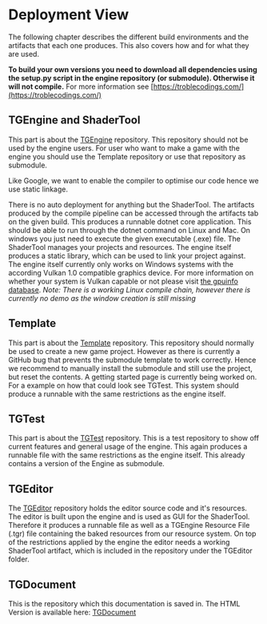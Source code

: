 # Deployment View

The following chapter describes the different build environments and the artifacts that each one produces. This also covers how and for what they are used.

**To build your own versions you need to download all dependencies using the setup.py script in the engine repository (or submodule). Otherwise it will not compile.** For more information see [https://troblecodings.com/](https://troblecodings.com/)

## TGEngine and ShaderTool

This part is about the [TGEngine](https://github.com/Troblecodings/TGEngine) repository. This repository should not be used by the engine users. For user who want to make a game with the engine you should use the Template repository or use that repository as submodule.

Like Google, we want to enable the compiler to optimise our code hence we use static linkage.

There is no auto deployment for anything but the ShaderTool. The artifacts produced by the compile pipeline can be accessed through the artifacts tab on the given build. This produces a runnable dotnet core application. This should be able to run through the dotnet command on Linux and Mac. On windows you just need to execute the given executable (.exe) file. The ShaderTool manages your projects and resources. The engine itself produces a static library, which can be used to link your project against. The engine itself currently only works on Windows systems with the according Vulkan 1.0 compatible graphics device. For more information on whether your system is Vulkan capable or not please visit [the gpuinfo database](https://vulkan.gpuinfo.org/). *Note: There is a working Linux compile chain, however there is currently no demo as the window creation is still missing*

## Template

This part is about the [Template](https://github.com/Troblecodings/Template) repository. This repository should normally be used to create a new game project. However as there is currently a GitHub bug that prevents the submodule template to work correctly. Hence we recommend to manually install the submodule and still use the project, but reset the contents. A getting started page is currently being worked on. For a example on how that could look see TGTest. This system should produce a runnable with the same restrictions as the engine itself.

## TGTest

This part is about the [TGTest](https://github.com/Troblecodings/TGTest) repository. This is a test repository to show off current features and general usage of the engine. This again produces a runnable file with the same restrictions as the engine itself. This already contains a version of the Engine as submodule.

## TGEditor

The [TGEditor](https://github.com/Troblecodings/TGEditor) repository holds the editor source code and it's resources. The editor is built upon the engine and is used as GUI for the ShaderTool. Therefore it produces a runnable file as well as a TGEngine Resource File (.tgr) file containing the baked resources from our resource system. On top of the restrictions applied by the engine the editor needs a working ShaderTool artifact, which is included in the repository under the TGEditor folder.

## TGDocument

This is the repository which this documentation is saved in. The HTML Version is available here: [TGDocument](https://troblecodings.github.io/TGDocument/)
